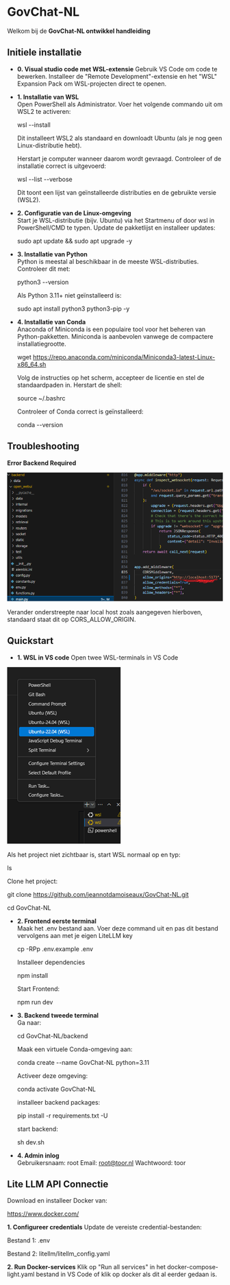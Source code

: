 # GovChat-NL

Welkom bij de **GovChat-NL ontwikkel handleiding**


## Initiele installatie


- **0. Visual studio code met WSL-extensie**
  Gebruik VS Code om code te bewerken. 
  Installeer de "Remote Development"-extensie en het "WSL" Expansion Pack om WSL-projecten direct te openen.


- **1. Installatie van WSL**  
  Open PowerShell als Administrator.
  Voer het volgende commando uit om WSL2 te activeren:

  wsl --install

  Dit installeert WSL2 als standaard en downloadt Ubuntu (als je nog geen Linux-distributie hebt).

  Herstart je computer wanneer daarom wordt gevraagd.
  Controleer of de installatie correct is uitgevoerd:
  
  wsl --list --verbose
  
  Dit toont een lijst van geïnstalleerde distributies en de gebruikte versie (WSL2).



- **2. Configuratie van de Linux-omgeving**  
  Start je WSL-distributie (bijv. Ubuntu) via het Startmenu of door wsl in PowerShell/CMD te typen.
  Update de pakketlijst en installeer updates:

  sudo apt update && sudo apt upgrade -y



- **3. Installatie van Python**  
  Python is meestal al beschikbaar in de meeste WSL-distributies. Controleer dit met:

  python3 --version

  Als Python 3.11+ niet geïnstalleerd is:

  sudo apt install python3 python3-pip -y


- **4. Installatie van Conda**  
  Anaconda of Miniconda is een populaire tool voor het beheren van Python-pakketten. Miniconda is aanbevolen vanwege de compactere installatiegrootte.

  wget https://repo.anaconda.com/miniconda/Miniconda3-latest-Linux-x86_64.sh

  Volg de instructies op het scherm, accepteer de licentie en stel de standaardpaden in.
  Herstart de shell:

  source ~/.bashrc

  Controleer of Conda correct is geïnstalleerd:

  conda --version


## Troubleshooting
**Error Backend Required**

![Backend Required](Backendrequired.png)

Verander onderstreepte naar local host zoals aangegeven hierboven, standaard staat dit op CORS_ALLOW_ORIGIN.


## Quickstart

- **1. WSL in VS code**
Open twee WSL-terminals in VS Code

![WSL](WSLShell.png)

  Als het project niet zichtbaar is, start WSL normaal op en typ:

  ls

  Clone het project:

  git clone https://github.com/jeannotdamoiseaux/GovChat-NL.git

  cd GovChat-NL


- **2. Frontend eerste terminal**  
  Maak het .env bestand aan. Voer deze command uit en pas dit bestand vervolgens aan met je eigen LiteLLM key

  cp -RPp .env.example .env
  
  Installeer dependencies

  npm install

  Start Frontend:

  npm run dev


- **3. Backend tweede terminal**  
  Ga naar:
  
  cd GovChat-NL/backend

  Maak een virtuele Conda-omgeving aan:

  conda create --name GovChat-NL python=3.11

  Activeer deze omgeving:

  conda activate GovChat-NL

  installeer backend packages:

  pip install -r requirements.txt -U

  start backend:

  sh dev.sh


- **4. Admin inlog**  
  Gebruikersnaam: root
  Email: root@toor.nl
  Wachtwoord: toor


## Lite LLM API Connectie
Download en installeer Docker van:

https://www.docker.com/


**1. Configureer credentials**
Update de vereiste credential-bestanden:

Bestand 1: .env

Bestand 2: litellm/litellm_config.yaml


**2. Run Docker-services**
Klik op "Run all services" in het docker-compose-light.yaml bestand in VS Code of klik op docker als dit al eerder gedaan is.
